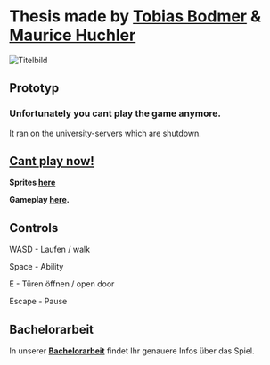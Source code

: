 # Thesis made by **[Tobias Bodmer](https://github.com/Tobias-Bodmer)** & **[Maurice Huchler](https://github.com/MauriceHuchler)** 

![Titelbild](https://user-images.githubusercontent.com/48796225/176191154-bdcdc3ec-15a4-4c1b-b715-fd7f3b4fb800.jpg)

## **Prototyp**

### Unfortunately you cant play the game anymore. 
It ran on the university-servers which are shutdown.

**[Cant play now!](https://tobias-bodmer.github.io/Thesis/index.html)**
---


**Sprites [here](https://tobias-bodmer.github.io/Thesis/sprites.html)** 

**Gameplay [here](https://mauricehuchler.github.io/Thesis/thesis_show.mp4).**



## **Controls**

WASD  - Laufen / walk

Space - Ability 

E - Türen öffnen / open door

Escape - Pause

## **Bachelorarbeit**

In unserer **[Bachelorarbeit](https://github.com/Tobias-Bodmer/Thesis/blob/main/Dokumentation/Bachelorarbeit_Huchler_Bodmer.pdf)** findet Ihr genauere Infos über das Spiel.
